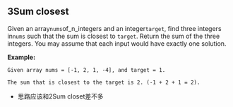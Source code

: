 ## 3Sum closest

Given an array`nums`of_n_integers and an integer`target`, find three integers in`nums` such that the sum is closest to `target`. Return the sum of the three integers. You may assume that each input would have exactly one solution.

**Example:**

```
Given array nums = [-1, 2, 1, -4], and target = 1.

The sum that is closest to the target is 2. (-1 + 2 + 1 = 2).

```

- 思路应该和2Sum closet差不多
  




